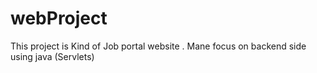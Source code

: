 # webProject
This project is Kind of Job portal website . Mane focus on backend side using java (Servlets)
